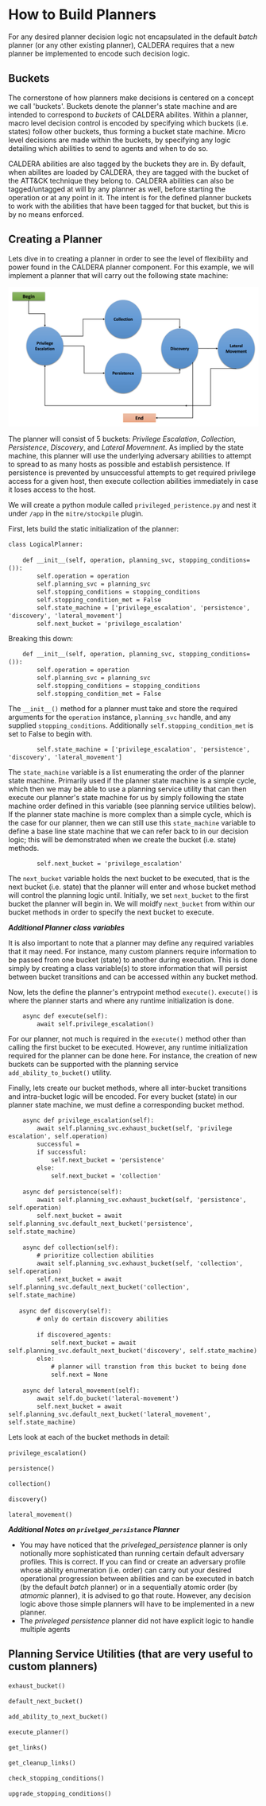 How to Build Planners
================

For any desired planner decision logic not encapsulated in the default _batch_ planner (or any other existing planner), CALDERA requires that a new planner be implemented to encode such decision logic.

## Buckets

The cornerstone of how planners make decisions is centered on a concept we call 'buckets'. Buckets denote the planner's state machine and are intended to correspond to _buckets_ of CALDERA abilites. Within a planner, macro level decision control is encoded by specifying which buckets (i.e. states) follow other buckets, thus forming a bucket state machine. Micro level decisions are made within the buckets, by specifying any logic detailing which abilities to send to agents and when to do so.

CALDERA abilities are also tagged by the buckets they are in. By default, when abilites are loaded by CALDERA, they are tagged with the bucket of the ATT&CK technique they belong to. CALDERA abilities can also be tagged/untagged at will by any planner as well, before starting the operation or at any point in it. The intent is for the defined planner buckets to work with the abilities that have been tagged for that bucket, but this is by no means enforced.

## Creating a Planner

Lets dive in to creating a planner in order to see the level of flexibility and power found in the CALDERA planner component. For this example, we will implement a planner that will carry out the following state machine:

![privileged persistence sm screenshot](privileged_persistence_sm_screenshot.png)

The planner will consist of 5 buckets:  _Privilege Escalation_, _Collection_, _Persistence_, _Discovery_, and _Lateral Movemnent_. As implied by the state machine, this planner will use the underlying adversary abilities to attempt to spread to as many hosts as possible and establish persistence. If persistence is prevented by unsuccessful attempts to get required privilege access for a given host, then execute collection abilities immediately in case it loses access to the host.

We will create a python module called ```privileged_peristence.py``` and nest it under ```/app``` in the ```mitre/stockpile``` plugin.

First, lets build the static initialization of the planner:

```
class LogicalPlanner:

    def __init__(self, operation, planning_svc, stopping_conditions=()):
        self.operation = operation
        self.planning_svc = planning_svc
        self.stopping_conditions = stopping_conditions
        self.stopping_condition_met = False
        self.state_machine = ['privilege_escalation', 'persistence', 'discovery', 'lateral_movement']
        self.next_bucket = 'privilege_escalation'

```

Breaking this down:

```
    def __init__(self, operation, planning_svc, stopping_conditions=()):
        self.operation = operation
        self.planning_svc = planning_svc
        self.stopping_conditions = stopping_conditions
        self.stopping_condition_met = False
```
The ```__init__()``` method for a planner must take and store the required arguments for the ```operation``` instance, ```planning_svc``` handle, and any supplied ```stopping_conditions```.  Additionally ```self.stopping_condition_met``` is set to False to begin with.

```
        self.state_machine = ['privilege_escalation', 'persistence', 'discovery', 'lateral_movement']
```
The ```state_machine``` variable is a list enumerating the order of the planner state machine. Primarily used if the planner state machine is a simple cycle, which then we may be able to use a planning service utility that can then execute our planner's state machine for us by simply following the state machine order defined in this variable (see planning service utilities below). If the planner state machine is more complex than a simple cycle, which is the case for our planner, then we can still use this ```state_machine``` variable to define a base line state machine that we can refer back to in our decision logic; this will be demonstrated when we create the bucket (i.e. state) methods.

```
        self.next_bucket = 'privilege_escalation'
```
The ```next_bucket``` variable holds the next bucket to be executed, that is the next bucket (i.e. state) that the planner will enter and whose bucket method will control the planning logic until. Initially, we set ```next_bucket``` to the first bucket the planner will begin in. We will moidfy ```next_bucket``` from within our bucket methods in order to specify the next bucket to execute.

**_Additional Planner class variables_**

It is also important to note that a planner may define any required variables that it may need. For instance, many custom planners require information to be passed from one bucket (state) to another during execution. This is done simply by creating a class variable(s) to store information that will persist between bucket transitions and can be accessed within any bucket method.

Now, lets the define the planner's entrypoint method ```execute()```. ```execute()``` is where the planner starts and where any runtime initialization is done.

```
    async def execute(self):
        await self.privilege_escalation()
```
For our planner, not much is required in the ```execute()``` method other than calling the first bucket to be executed. However, any runtime initialization required for the planner can be done here. For instance, the creation of new buckets can be supported with the planning service ```add_ability_to_bucket()``` utility.

Finally, lets create our bucket methods, where all inter-bucket transitions and intra-bucket logic will be encoded. For every bucket (state) in our planner state machine, we must define a corresponding bucket method.

```
    async def privilege_escalation(self):
        await self.planning_svc.exhaust_bucket(self, 'privilege escalation', self.operation)
        successful = 
        if successful:
            self.next_bucket = 'persistence'
        else:
            self.next_bucket = 'collection'

    async def persistence(self):
        await self.planning_svc.exhaust_bucket(self, 'persistence', self.operation)
        self.next_bucket = await self.planning_svc.default_next_bucket('persistence', self.state_machine)

    async def collection(self):
        # prioritize collection abilities
        await self.planning_svc.exhaust_bucket(self, 'collection', self.operation)
        self.next_bucket = await self.planning_svc.default_next_bucket('collection', self.state_machine)

   async def discovery(self):
        # only do certain discovery abilities
        
        if discovered_agents:
            self.next_bucket = await self.planning_svc.default_next_bucket('discovery', self.state_machine)
        else:
            # planner will transtion from this bucket to being done
            self.next = None

    async def lateral_movement(self):
        await self.do_bucket('lateral-movement')
        self.next_bucket = await self.planning_svc.default_next_bucket('lateral_movement', self.state_machine)
```

Lets look at each of the bucket methods in detail:

```privilege_escalation()```

```persistence()```

```collection()```

```discovery()```

```lateral_movement()```


**_Additional Notes on ```privelged_persistance``` Planner_**
- You may have noticed that the _priveleged_persistence_ planner is only notionally more sophisticated than running certain default adversary profiles. This is correct. If you can find or create an adversary profile whose ability enumeration (i.e. order) can carry out your desired operational progression between abilities and can be executed in batch (by the default _batch_ planner) or in a sequentially atomic order (by _atmomic_ planner), it is advised to go that route. However, any decision logic above those simple planners will have to be implemented in a new planner.
- The _priveleged persistence_ planner did not have explicit logic to handle multiple agents


## Planning Service Utilities (that are very useful to custom planners)

```exhaust_bucket()```

```default_next_bucket()```

```add_ability_to_next_bucket()```

```execute_planner()```

```get_links()```

```get_cleanup_links()```

```check_stopping_conditions()```

```upgrade_stopping_conditions()```
